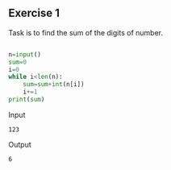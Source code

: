 ## Exercise 1

Task is to find the sum of the digits of number.

```python

n=input()
sum=0
i=0
while i<len(n):
    sum=sum+int(n[i])
    i+=1
print(sum)
```
Input
```
123
```
Output
```
6
```

